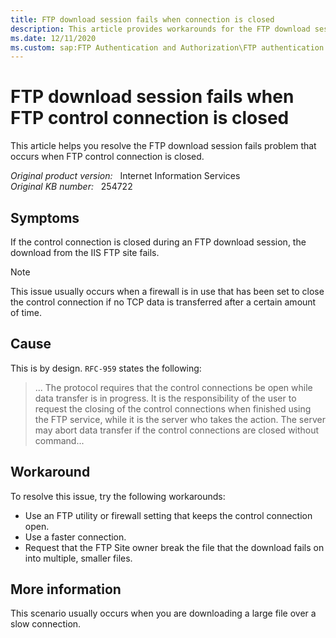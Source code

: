```yaml
---
title: FTP download session fails when connection is closed
description: This article provides workarounds for the FTP download session fails problem that occurs when FTP control connection is closed.
ms.date: 12/11/2020
ms.custom: sap:FTP Authentication and Authorization\FTP authentication
---
```

# FTP download session fails when FTP control connection is closed

This article helps you resolve the FTP download session fails problem that occurs when FTP control connection is closed.

_Original product version:_ &nbsp; Internet Information Services  
_Original KB number:_ &nbsp; 254722

## Symptoms

If the control connection is closed during an FTP download session, the download from the IIS FTP site fails.

> [!NOTE]
> This issue usually occurs when a firewall is in use that has been set to close the control connection if no TCP data is transferred after a certain amount of time.

## Cause

This is by design. `RFC-959` states the following:

> ... The protocol requires that the control connections be open while data transfer is in progress. It is the responsibility of the user to request the closing of the control connections when finished using the FTP service, while it is the server who takes the action. The server may abort data transfer if the control connections are closed without command...

## Workaround

To resolve this issue, try the following workarounds:

- Use an FTP utility or firewall setting that keeps the control connection open.
- Use a faster connection.
- Request that the FTP Site owner break the file that the download fails on into multiple, smaller files.

## More information

This scenario usually occurs when you are downloading a large file over a slow connection.

